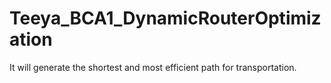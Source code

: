 # Teeya_BCA1_DynamicRouterOptimization
It will generate the shortest and most efficient path for transportation.
